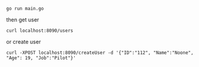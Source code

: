 ```
go run main.go
```
then get user
```
curl localhost:8090/users
```
or create user
```
curl -XPOST localhost:8090/createUser -d '{"ID":"112", "Name":"Noone", "Age": 19, "Job":"Pilot"}'
```
